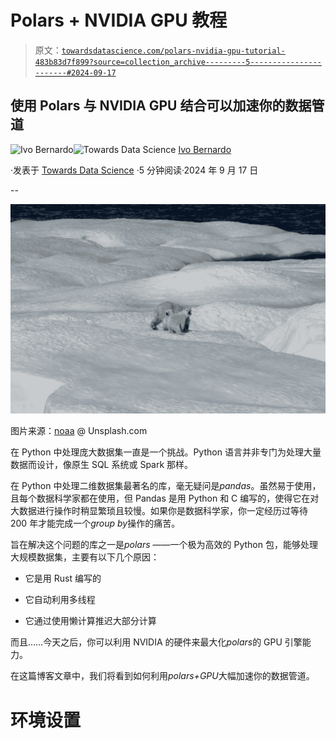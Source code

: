 # Polars + NVIDIA GPU 教程

> 原文：[`towardsdatascience.com/polars-nvidia-gpu-tutorial-483b83d7f899?source=collection_archive---------5-----------------------#2024-09-17`](https://towardsdatascience.com/polars-nvidia-gpu-tutorial-483b83d7f899?source=collection_archive---------5-----------------------#2024-09-17)

## 使用 Polars 与 NVIDIA GPU 结合可以加速你的数据管道

[](https://ivopbernardo.medium.com/?source=post_page---byline--483b83d7f899--------------------------------)![Ivo Bernardo](https://ivopbernardo.medium.com/?source=post_page---byline--483b83d7f899--------------------------------)[](https://towardsdatascience.com/?source=post_page---byline--483b83d7f899--------------------------------)![Towards Data Science](https://towardsdatascience.com/?source=post_page---byline--483b83d7f899--------------------------------) [Ivo Bernardo](https://ivopbernardo.medium.com/?source=post_page---byline--483b83d7f899--------------------------------)

·发表于 [Towards Data Science](https://towardsdatascience.com/?source=post_page---byline--483b83d7f899--------------------------------) ·5 分钟阅读·2024 年 9 月 17 日

--

![](img/163b49cc31e9887402e3125d0a3c2ce9.png)

图片来源：[noaa](https://unsplash.com/pt-br/@noaa) @ Unsplash.com

在 Python 中处理庞大数据集一直是一个挑战。Python 语言并非专门为处理大量数据而设计，像原生 SQL 系统或 Spark 那样。

在 Python 中处理二维数据集最著名的库，毫无疑问是*pandas*。虽然易于使用，且每个数据科学家都在使用，但 Pandas 是用 Python 和 C 编写的，使得它在对大数据进行操作时稍显繁琐且较慢。如果你是数据科学家，你一定经历过等待 200 年才能完成一个*group by*操作的痛苦。

旨在解决这个问题的库之一是*polars* ——一个极为高效的 Python 包，能够处理大规模数据集，主要有以下几个原因：

+   它是用 Rust 编写的

+   它自动利用多线程

+   它通过使用懒计算推迟大部分计算

而且……今天之后，你可以利用 NVIDIA 的硬件来最大化*polars*的 GPU 引擎能力。

在这篇博客文章中，我们将看到如何利用*polars+GPU*大幅加速你的数据管道。

# 环境设置
